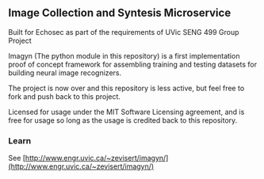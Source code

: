 ## Image Collection and Syntesis Microservice
Built for Echosec as part of the requirements of UVic SENG 499 Group Project

Imagyn (The python module in this repository) is a first implementation proof of concept framework for assembling training and testing datasets for building neural image recognizers.

The project is now over and this repository is less active, but feel free to fork and push back to this project.

Licensed for usage under the MIT Software Licensing agreement, and is free for usage so long as the usage is credited back to this repository.

### Learn
See [http://www.engr.uvic.ca/~zevisert/imagyn/](http://www.engr.uvic.ca/~zevisert/imagyn/)
